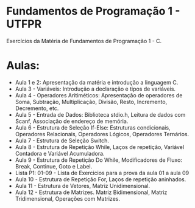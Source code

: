 # Fundamentos de Programação 1 - UTFPR
Exercícios da Matéria de Fundamentos de Programação 1 - C.

# Aulas:
- Aula 1 e 2: Apresentação da matéria e introdução a linguagem C.
- Aula 3 - Variáveis: Introdução a declaração e tipos de variáveis.
- Aula 4 - Operadores Aritiméticos: Apresentação de operadores de Soma, Subtração, Multiplicação, Divisão, Resto, Incremento, Decremento, etc.
- Aula 5 - Entrada de Dados: Biblioteca stdio.h, Leitura de dados com Scanf, Associação de endereço de memória.
- Aula 6 - Estrutura de Seleção If-Else: Estruturas condicionais, Operadores Relacionais, Operadores Lógicos, Operadores Ternários.
- Aula 7 - Estrutura de Seleção Switch.
- Aula 8 - Estrutura de Repetição While, Laços de repetição, Variável Contadora e Variável Acumuladora.
- Aula 9 - Estrutura de Repetição Do While, Modificadores de Fluxo: Break, Continue, Goto e Label.
- Lista P1: 01-09 - Lista de Exercicios para a prova da aula 01 a aula 09
- Aula 10 - Estrutura de Repetição For, Laços de repetição aninhados.
- Aula 11 - Estrutura de Vetores, Matriz Unidimensional.
- Aula 12 - Estrutura de Matrizes. Matriz Bidimensional, Matriz Tridimensional, Operações com Matrizes.
